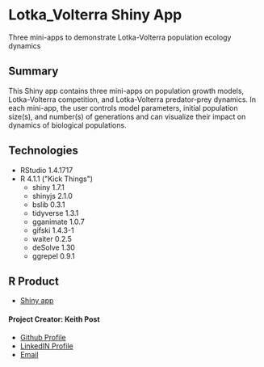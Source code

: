 # **Lotka_Volterra Shiny App**
Three mini-apps to demonstrate Lotka-Volterra population ecology dynamics

## Summary
This Shiny app contains three mini-apps on population growth models, Lotka-Volterra competition, and Lotka-Volterra predator-prey dynamics. In each mini-app, the user controls model parameters, initial population size(s), and number(s) of generations and can visualize their impact
on dynamics of biological populations.

## Technologies
* RStudio 1.4.1717
* R 4.1.1 ("Kick Things")
  + shiny 1.7.1
  + shinyjs 2.1.0
  + bslib 0.3.1
  + tidyverse 1.3.1
  + gganimate 1.0.7
  + gifski 1.4.3-1
  + waiter 0.2.5
  + deSolve 1.30
  + ggrepel 0.9.1

## R Product
+ [Shiny app](https://keithhpost.shinyapps.io/lotka_volterra_shiny_app/)

#### **Project Creator: Keith Post**
+ [Github Profile](https://github.com/kpost34) 
+ [LinkedIN Profile](https://www.linkedin.com/in/keith-post/)
+ [Email](mailto:keithhpost@gmail.com)
